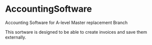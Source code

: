# AccountingSoftware
Accounting Software for A-level
Master replacement Branch

This sortware is designed to be able to create invoices and save them externally.
